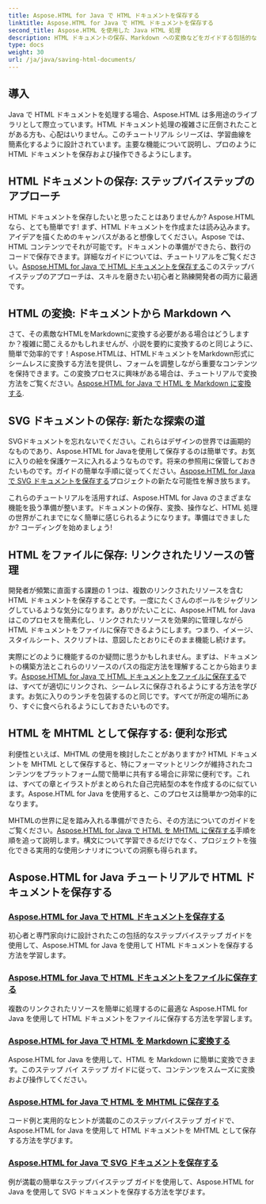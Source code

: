 ```yaml
---
title: Aspose.HTML for Java で HTML ドキュメントを保存する
linktitle: Aspose.HTML for Java で HTML ドキュメントを保存する
second_title: Aspose.HTML を使用した Java HTML 処理
description: HTML ドキュメントの保存、Markdown への変換などをガイドする包括的な Aspose.HTML for Java チュートリアルをご覧ください。
type: docs
weight: 30
url: /ja/java/saving-html-documents/
---
```

## 導入

Java で HTML ドキュメントを処理する場合、Aspose.HTML は多用途のライブラリとして際立っています。HTML ドキュメント処理の複雑さに圧倒されたことがある方も、心配はいりません。このチュートリアル シリーズは、学習曲線を簡素化するように設計されています。主要な機能について説明し、プロのように HTML ドキュメントを保存および操作できるようにします。 

## HTML ドキュメントの保存: ステップバイステップのアプローチ

HTML ドキュメントを保存したいと思ったことはありませんか? Aspose.HTML なら、とても簡単です! まず、HTML ドキュメントを作成または読み込みます。アイデアを描くためのキャンバスがあると想像してください。Aspose では、HTML コンテンツでそれが可能です。ドキュメントの準備ができたら、数行のコードで保存できます。詳細なガイドについては、チュートリアルをご覧ください。[Aspose.HTML for Java で HTML ドキュメントを保存する](./save-html-document/)このステップバイステップのアプローチは、スキルを磨きたい初心者と熟練開発者の両方に最適です。

## HTML の変換: ドキュメントから Markdown へ

さて、その素敵なHTMLをMarkdownに変換する必要がある場合はどうしますか？複雑に聞こえるかもしれませんが、小説を要約に変換するのと同じように、簡単で効率的です！Aspose.HTMLは、HTMLドキュメントをMarkdown形式にシームレスに変換する方法を提供し、フォームを調整しながら重要なコンテンツを保持できます。この変換プロセスに興味がある場合は、チュートリアルで変換方法をご覧ください。[Aspose.HTML for Java で HTML を Markdown に変換する](./convert-html-to-markdown/). 

## SVG ドキュメントの保存: 新たな探索の道

SVGドキュメントを忘れないでください。これらはデザインの世界では画期的なものであり、Aspose.HTML for Javaを使用して保存するのは簡単です。お気に入りの絵を保護ケースに入れるようなものです。将来の参照用に保管しておきたいものです。ガイドの簡単な手順に従ってください。[Aspose.HTML for Java で SVG ドキュメントを保存する](./save-svg-document/)プロジェクトの新たな可能性を解き放ちます。

これらのチュートリアルを活用すれば、Aspose.HTML for Java のさまざまな機能を扱う準備が整います。ドキュメントの保存、変換、操作など、HTML 処理の世界がこれまでになく簡単に感じられるようになります。準備はできましたか? コーディングを始めましょう!

## HTML をファイルに保存: リンクされたリソースの管理

開発者が頻繁に直面する課題の 1 つは、複数のリンクされたリソースを含む HTML ドキュメントを保存することです。一度にたくさんのボールをジャグリングしているような気分になります。ありがたいことに、Aspose.HTML for Java はこのプロセスを簡素化し、リンクされたリソースを効果的に管理しながら HTML ドキュメントをファイルに保存できるようにします。つまり、イメージ、スタイルシート、スクリプトは、意図したとおりにそのまま機能し続けます。 

実際にどのように機能するのか疑問に思うかもしれません。まずは、ドキュメントの構築方法とこれらのリソースのパスの指定方法を理解することから始まります。[Aspose.HTML for Java で HTML ドキュメントをファイルに保存する](./save-html-to-file/)では、すべてが適切にリンクされ、シームレスに保存されるようにする方法を学びます。お気に入りのランチを包装するのと同じです。すべてが所定の場所にあり、すぐに食べられるようにしておきたいものです。

## HTML を MHTML として保存する: 便利な形式

利便性といえば、MHTML の使用を検討したことがありますか? HTML ドキュメントを MHTML として保存すると、特にフォーマットとリンクが維持されたコンテンツをプラットフォーム間で簡単に共有する場合に非常に便利です。これは、すべての章とイラストがまとめられた自己完結型の本を作成するのに似ています。Aspose.HTML for Java を使用すると、このプロセスは簡単かつ効率的になります。

 MHTMLの世界に足を踏み入れる準備ができたら、その方法についてのガイドをご覧ください。[Aspose.HTML for Java で HTML を MHTML に保存する](./save-html-to-mhtml/)手順を順を追って説明します。構文について学習できるだけでなく、プロジェクトを強化できる実用的な使用シナリオについての洞察も得られます。 

## Aspose.HTML for Java チュートリアルで HTML ドキュメントを保存する
### [Aspose.HTML for Java で HTML ドキュメントを保存する](./save-html-document/)
初心者と専門家向けに設計されたこの包括的なステップバイステップ ガイドを使用して、Aspose.HTML for Java を使用して HTML ドキュメントを保存する方法を学習します。
### [Aspose.HTML for Java で HTML ドキュメントをファイルに保存する](./save-html-to-file/)
複数のリンクされたリソースを簡単に処理するのに最適な Aspose.HTML for Java を使用して HTML ドキュメントをファイルに保存する方法を学習します。
### [Aspose.HTML for Java で HTML を Markdown に変換する](./convert-html-to-markdown/)
Aspose.HTML for Java を使用して、HTML を Markdown に簡単に変換できます。このステップ バイ ステップ ガイドに従って、コンテンツをスムーズに変換および操作してください。
### [Aspose.HTML for Java で HTML を MHTML に保存する](./save-html-to-mhtml/)
コード例と実用的なヒントが満載のこのステップバイステップ ガイドで、Aspose.HTML for Java を使用して HTML ドキュメントを MHTML として保存する方法を学びます。
### [Aspose.HTML for Java で SVG ドキュメントを保存する](./save-svg-document/)
例が満載の簡単なステップバイステップ ガイドを使用して、Aspose.HTML for Java を使用して SVG ドキュメントを保存する方法を学びます。